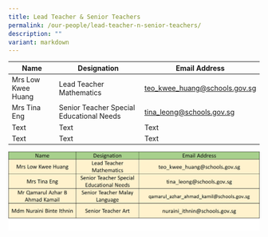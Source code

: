 ```yaml
---
title: Lead Teacher & Senior Teachers
permalink: /our-people/lead-teacher-n-senior-teachers/
description: ""
variant: markdown
---
```



| Name | Designation | Email Address |
| -------- | -------- | -------- |
| Mrs Low Kwee Huang     | Lead Teacher Mathematics   | teo_kwee_huang@schools.gov.sg     |
| Mrs Tina Eng     | Senior Teacher Special Educational Needs     | tina_leong@schools.gov.sg     |
| Text     | Text     | Text     |
| Text     | Text     | Text     |




![](/images/Staff%20List/senior%20teacher.jpg)